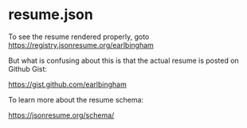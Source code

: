 # resume.json

To see the resume rendered properly, goto https://registry.jsonresume.org/earlbingham

But what is confusing about this is that the actual resume is posted on Github Gist:

https://gist.github.com/earlbingham

To learn more about the resume schema:

https://jsonresume.org/schema/


